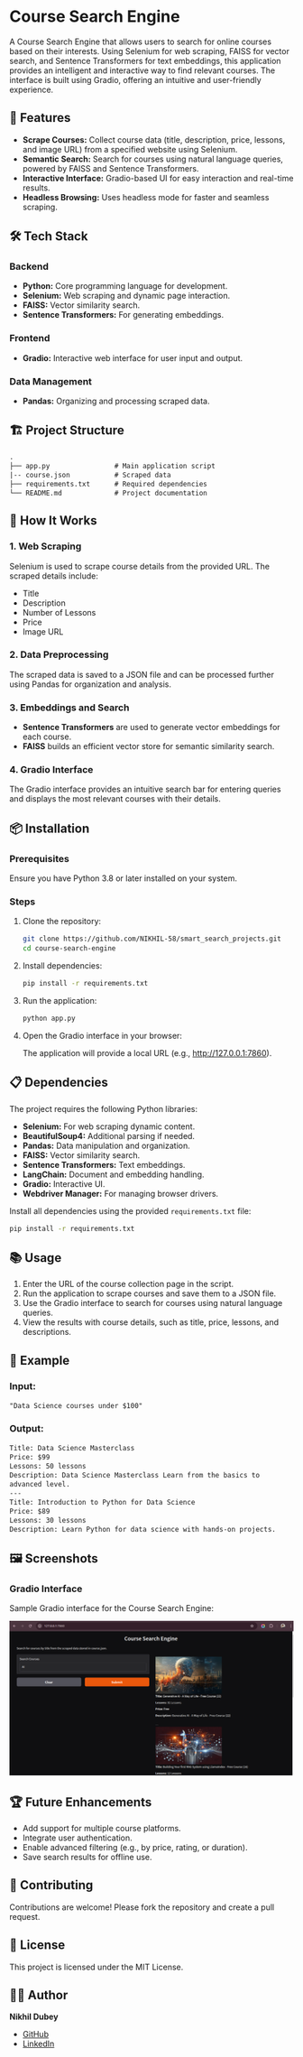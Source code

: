 # Course Search Engine

A Course Search Engine that allows users to search for online courses based on their interests. Using Selenium for web scraping, FAISS for vector search, and Sentence Transformers for text embeddings, this application provides an intelligent and interactive way to find relevant courses. The interface is built using Gradio, offering an intuitive and user-friendly experience.

## 🚀 Features

- **Scrape Courses:** Collect course data (title, description, price, lessons, and image URL) from a specified website using Selenium.
- **Semantic Search:** Search for courses using natural language queries, powered by FAISS and Sentence Transformers.
- **Interactive Interface:** Gradio-based UI for easy interaction and real-time results.
- **Headless Browsing:** Uses headless mode for faster and seamless scraping.

## 🛠️ Tech Stack

### Backend
- **Python:** Core programming language for development.
- **Selenium:** Web scraping and dynamic page interaction.
- **FAISS:** Vector similarity search.
- **Sentence Transformers:** For generating embeddings.

### Frontend
- **Gradio:** Interactive web interface for user input and output.

### Data Management
- **Pandas:** Organizing and processing scraped data.

## 🏗️ Project Structure

```
.
├── app.py                # Main application script
|-- course.json           # Scraped data
├── requirements.txt      # Required dependencies
└── README.md             # Project documentation
```

## 📖 How It Works

### 1. Web Scraping

Selenium is used to scrape course details from the provided URL. The scraped details include:

- Title
- Description
- Number of Lessons
- Price
- Image URL

### 2. Data Preprocessing

The scraped data is saved to a JSON file and can be processed further using Pandas for organization and analysis.

### 3. Embeddings and Search

- **Sentence Transformers** are used to generate vector embeddings for each course.
- **FAISS** builds an efficient vector store for semantic similarity search.

### 4. Gradio Interface

The Gradio interface provides an intuitive search bar for entering queries and displays the most relevant courses with their details.

## 📦 Installation

### Prerequisites
Ensure you have Python 3.8 or later installed on your system.

### Steps

1. Clone the repository:

   ```bash
   git clone https://github.com/NIKHIL-58/smart_search_projects.git
   cd course-search-engine
   ```

2. Install dependencies:

   ```bash
   pip install -r requirements.txt
   ```

3. Run the application:

   ```bash
   python app.py
   ```

4. Open the Gradio interface in your browser:

   The application will provide a local URL (e.g., http://127.0.0.1:7860).

## 📋 Dependencies

The project requires the following Python libraries:

- **Selenium:** For web scraping dynamic content.
- **BeautifulSoup4:** Additional parsing if needed.
- **Pandas:** Data manipulation and organization.
- **FAISS:** Vector similarity search.
- **Sentence Transformers:** Text embeddings.
- **LangChain:** Document and embedding handling.
- **Gradio:** Interactive UI.
- **Webdriver Manager:** For managing browser drivers.

Install all dependencies using the provided `requirements.txt` file:

```bash
pip install -r requirements.txt
```

## 📚 Usage

1. Enter the URL of the course collection page in the script.
2. Run the application to scrape courses and save them to a JSON file.
3. Use the Gradio interface to search for courses using natural language queries.
4. View the results with course details, such as title, price, lessons, and descriptions.

## 🎯 Example

### Input:
```
"Data Science courses under $100"
```

### Output:
```
Title: Data Science Masterclass
Price: $99
Lessons: 50 lessons
Description: Data Science Masterclass Learn from the basics to advanced level.
---
Title: Introduction to Python for Data Science
Price: $89
Lessons: 30 lessons
Description: Learn Python for data science with hands-on projects.
```

## 🖼️ Screenshots

### Gradio Interface

Sample Gradio interface for the Course Search Engine:

![Gradio Interface](https://github.com/NIKHIL-58/smart_search_projects/blob/main/Screenshot%20from%202025-01-10%2011-38-47.png)

## 🏆 Future Enhancements

- Add support for multiple course platforms.
- Integrate user authentication.
- Enable advanced filtering (e.g., by price, rating, or duration).
- Save search results for offline use.

## 🤝 Contributing

Contributions are welcome! Please fork the repository and create a pull request.

## 📄 License

This project is licensed under the MIT License.

## 👨‍💻 Author

**Nikhil Dubey**

- [GitHub](https://github.com/NIKHIL-58)
- [LinkedIn](https://www.linkedin.com/in/nikhil-dubey)
